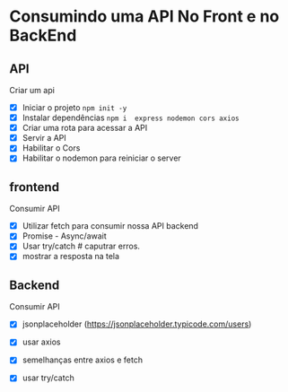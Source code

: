 # Consumindo uma API No Front e no BackEnd

## API

Criar um api
- [x] Iniciar o projeto `npm init -y`
- [x] Instalar dependências  `npm i  express nodemon cors axios`
- [x] Criar uma rota  para acessar a API
- [x] Servir a API
- [x] Habilitar o Cors
- [x] Habilitar o nodemon para reiniciar o server

## frontend
Consumir API

- [x] Utilizar fetch para consumir nossa API backend
- [x] Promise - Async/await
- [x] Usar try/catch # caputrar erros.
- [x] mostrar a resposta na tela

## Backend
Consumir API

- [x] jsonplaceholder (https://jsonplaceholder.typicode.com/users)
- [X] usar axios
- [X] semelhanças entre axios e fetch
- [X] usar try/catch

